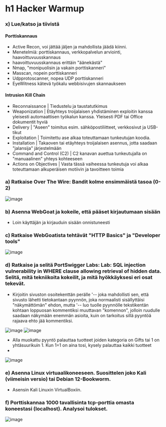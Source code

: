 # h1 Hacker Warmup


### x) Lue/katso ja tiivistä

#### Porttiskannaus

- Active Recon, voi jättää jäljen ja mahdollista jäädä kiinni.
- Menetelmiä: porttiskannaus, verkkopalvelun arviointi, haavoittuvuusskannaus
- haavoittuvuusskannaus erittäin "äänekästä"
- Nmap, "monipuolisin ja vakain porttiskanneri"
- Masscan, nopein porttiskanneri
- Udpprotoscanner, nopea UDP porttiskanneri
- EyeWitness kätevä työkalu webbisivujen skannaukseen

#### Intrusion Kill Chain

- Reconnaissance | Tiedustelu ja taustatutkimus
- Weaponization | Etäyhteys troijalaisen yhdistäminen exploitin kanssa yleisesti automaattisen työkalun kanssa. Yleisesti PDF tai Office dokumentit hyviä
- Delivery | "Aseen" toimitus esim. sähköpostiliitteet, verkkosivut ja USB-tikut
- Exploitation | Toimitettu ase alkaa toteuttamaan tunkeutujan koodia.
- Installation | Takaoven tai etäyhteys troijalaisen asennus, jotta saadaan "jalansija" järjestelmään
- Command and Control (C2) | C2 kanavan auettua tunkeutujalla on "manuaalinen" yhteys kohteeseen
- Actions on Objectives | Vasta tässä vaiheessa tunkeutuja voi alkaa toteuttamaan alkuperäisen motiivin ja tavoitteen toimia


### a) Ratkaise Over The Wire: Bandit kolme ensimmäistä tasoa (0-2)

![image](https://github.com/jkaitasalo/tunkeutumistestaus/assets/117358885/219eef90-39ea-4f93-abab-a81339008a37)


### b) Asenna WebGoat ja kokeile, että pääset kirjautumaan sisään

- Loin käyttäjän ja kirjauduin sisään onnistuneesti


### c) Ratkaise WebGoatista tehtävät "HTTP Basics" ja "Developer tools"

![image](https://github.com/jkaitasalo/tunkeutumistestaus/assets/117358885/48fcad18-75c5-4d38-808e-a2cb21d17b6c)


### d) Ratkaise ja selitä PortSwigger Labs: Lab: SQL injection vulnerability in WHERE clause allowing retrieval of hidden data. Selitä, mitä tekniikoita kokeilit, ja mitä hyökkäyksesi eri osat tekevät.

- Kirjoitin sivuston osoitekenttän perälle '-- joka mahdollisti sen, että sivusto lähetti tietokantaan pyynnön, joka normaalisti sisällyttäisi "näkymättömän" ehdon, mutta '-- luo tuolle pyynnölle tekstikentän kohtaan loppuosan kommentiksi muuttavan "komennon", jolloin ruudulle saadaan näkymään enemmän asioita, kuin on tarkoitus sillä pyyntöä rajaava ehto jää kommentiksi.

![image](https://github.com/jkaitasalo/tunkeutumistestaus/assets/117358885/07675710-c6f7-48b7-ae76-c3a15010a1eb)
![image](https://github.com/jkaitasalo/tunkeutumistestaus/assets/117358885/7a455614-819f-4a58-be69-0d54d58a0795)

- Alla muokattu pyyntö palauttaa tuotteet joiden kategoria on Gifts tai 1 on yhtäsuurikuin 1. Kun 1=1 on aina tosi, kysely palauttaa kaikki tuotteet
- 
![image](https://github.com/jkaitasalo/tunkeutumistestaus/assets/117358885/af46111c-8033-4ef0-be46-75497975dee0)


### e) Asenna Linux virtuaalikoneeseen. Suosittelen joko Kali (viimeisin versio) tai Debian 12-Bookworm.

- Asensin Kali Linuxin VirtualBoxiin.


### f) Porttiskannaa 1000 tavallisinta tcp-porttia omasta koneestasi (localhost). Analysoi tulokset.

![image](https://github.com/jkaitasalo/tunkeutumistestaus/assets/117358885/0c5a83e3-e424-48c1-bf66-b3a61913b0a0)

